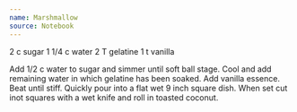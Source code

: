```yaml
---
name: Marshmallow
source: Notebook
---
```


2 c sugar
1 1/4 c water
2 T gelatine
1 t vanilla

Add 1/2 c water to sugar and simmer until soft ball stage.  Cool and add remaining water in which gelatine has been soaked.  Add vanilla essence.  Beat until stiff. Quickly pour into a flat wet 9 inch square dish.  When set cut inot squares with a wet knife and roll in toasted coconut.

